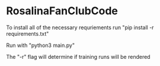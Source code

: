 # RosalinaFanClubCode

To install all of the necessary requriements run "pip install -r requirements.txt"

Run with "python3 main.py"

The "-r" flag will determine if training runs will be rendered
